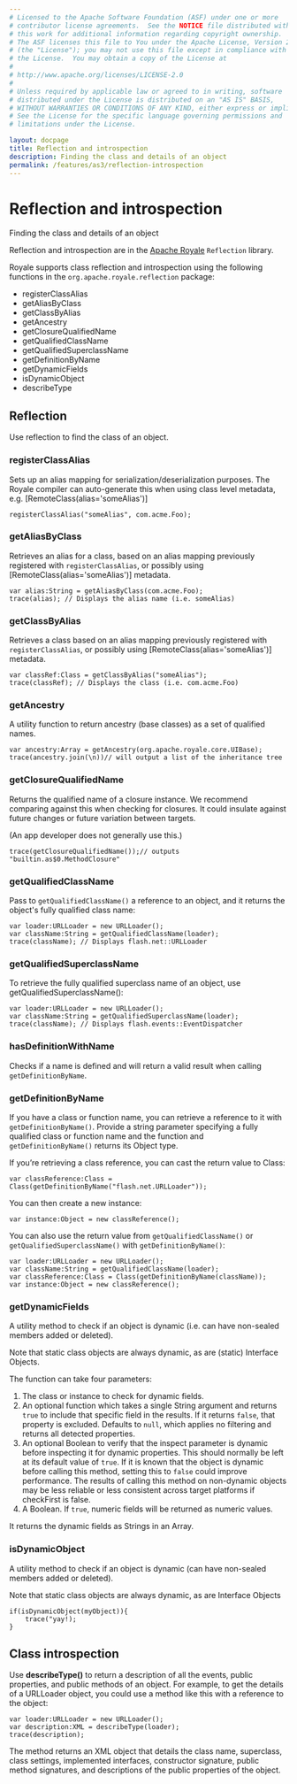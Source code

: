 ```yaml
---
# Licensed to the Apache Software Foundation (ASF) under one or more
# contributor license agreements.  See the NOTICE file distributed with
# this work for additional information regarding copyright ownership.
# The ASF licenses this file to You under the Apache License, Version 2.0
# (the "License"); you may not use this file except in compliance with
# the License.  You may obtain a copy of the License at
# 
# http://www.apache.org/licenses/LICENSE-2.0
# 
# Unless required by applicable law or agreed to in writing, software
# distributed under the License is distributed on an "AS IS" BASIS,
# WITHOUT WARRANTIES OR CONDITIONS OF ANY KIND, either express or implied.
# See the License for the specific language governing permissions and
# limitations under the License.

layout: docpage
title: Reflection and introspection
description: Finding the class and details of an object
permalink: /features/as3/reflection-introspection
---
```

# Reflection and introspection

Finding the class and details of an object

Reflection and introspection are in the [Apache Royale](https://royale.apache.org/) `Reflection` library.

Royale supports class reflection and introspection using the following functions in the `org.apache.royale.reflection` package:

- registerClassAlias
- getAliasByClass
- getClassByAlias
- getAncestry
- getClosureQualifiedName
- getQualifiedClassName
- getQualifiedSuperclassName
- getDefinitionByName
- getDynamicFields
- isDynamicObject
- describeType

## Reflection

Use reflection to find the class of an object.

### registerClassAlias
Sets up an alias mapping for serialization/deserialization purposes. The Royale compiler can auto-generate this when using class level metadata, e.g. [RemoteClass(alias='someAlias')]

```
registerClassAlias("someAlias", com.acme.Foo);
```

### getAliasByClass

Retrieves an alias for a class, based on an alias mapping previously registered with `registerClassAlias`, or possibly using [RemoteClass(alias='someAlias')] metadata.

```
var alias:String = getAliasByClass(com.acme.Foo);
trace(alias); // Displays the alias name (i.e. someAlias)
```

### getClassByAlias
Retrieves a class based on an alias mapping previously registered with `registerClassAlias`, or possibly using [RemoteClass(alias='someAlias')] metadata.

```
var classRef:Class = getClassByAlias("someAlias");
trace(classRef); // Displays the class (i.e. com.acme.Foo)
```

### getAncestry
A utility function to return ancestry (base classes) as a set of qualified names.

```
var ancestry:Array = getAncestry(org.apache.royale.core.UIBase);
trace(ancestry.join(\n))// will output a list of the inheritance tree
```

### getClosureQualifiedName
Returns the qualified name of a closure instance. We recommend comparing against this when checking for closures. It could insulate against future changes or future variation between targets.

(An app developer does not generally use this.)

```
trace(getClosureQualifiedName());// outputs "builtin.as$0.MethodClosure"
```

### getQualifiedClassName
Pass to `getQualifiedClassName()` a reference to an object, and it returns the object's fully qualified class name:

```
var loader:URLLoader = new URLLoader();
var className:String = getQualifiedClassName(loader);
trace(className); // Displays flash.net::URLLoader
```

### getQualifiedSuperclassName
To retrieve the fully qualified superclass name of an object, use getQualifiedSuperclassName():

```
var loader:URLLoader = new URLLoader();
var className:String = getQualifiedSuperclassName(loader);
trace(className); // Displays flash.events::EventDispatcher
```

### hasDefinitionWithName
Checks if a name is defined and will return a valid result when calling `getDefinitionByName`.

### getDefinitionByName

If you have a class or function name, you can retrieve a reference to it with `getDefinitionByName()`. Provide a string parameter specifying a fully qualified class or function name and the function and `getDefinitionByName()` returns its Object type.

If you’re retrieving a class reference, you can cast the return value to Class:

```
var classReference:Class = Class(getDefinitionByName("flash.net.URLLoader"));
```

You can then create a new instance:

```
var instance:Object = new classReference();
```

You can also use the return value from `getQualifiedClassName()` or `getQualifiedSuperclassName()` with `getDefinitionByName()`:

```
var loader:URLLoader = new URLLoader();
var className:String = getQualifiedClassName(loader);
var classReference:Class = Class(getDefinitionByName(className));
var instance:Object = new classReference();
```

### getDynamicFields
A utility method to check if an object is dynamic (i.e. can have non-sealed members added or deleted).

Note that static class objects are always dynamic, as are (static) Interface Objects.

The function can take four parameters:

1. The class or instance to check for dynamic fields.
2. An optional function which takes a single String argument and returns `true` to include that specific field in the results. If it returns `false`, that property is excluded. Defaults to `null`, which applies no filtering and returns all detected properties.
3. An optional Boolean to verify that the inspect parameter is dynamic before inspecting it for dynamic properties. This should normally be left at its default value of `true`. If it is known that the object is dynamic before calling this method, setting this to `false` could improve performance. The results of calling this method on non-dynamic objects may be less reliable or less consistent across target platforms if checkFirst is false.
4. A Boolean. If `true`, numeric fields will be returned as numeric values.

It returns the dynamic fields as Strings in an Array.

### isDynamicObject
A utility method to check if an object is dynamic (can have non-sealed members added or deleted).

Note that static class objects are always dynamic, as are Interface Objects

```
if(isDynamicObject(myObject)){
	trace("yay!);
}
```

## Class introspection

Use **describeType()** to return a description of all the events, public properties, and public methods of an object. For example, to get the details of a URLLoader object, you could use a method like this with a reference to the object:

```
var loader:URLLoader = new URLLoader();
var description:XML = describeType(loader);
trace(description);
```

The method returns an XML object that details the class name, superclass, class settings, implemented interfaces, constructor signature, public method signatures, and descriptions of the public properties of the object.
